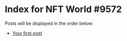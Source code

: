 # Index for NFT World #9572
Posts will be displayed in the order below:

- [Your first post](./001-first.md)

